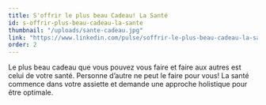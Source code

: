 ```yaml
---
title: S'offrir le plus beau Cadeau! La Santé
id: s-offrir-plus-beau-cadeau-la-sante
thumbnail: "/uploads/sante-cadeau.jpg"
link: "https://www.linkedin.com/pulse/soffrir-le-plus-beau-cadeau-la-sant%C3%A9-nancy-bilodeau-mba/"
order: 2
---
```


Le plus beau cadeau que vous pouvez vous faire et faire aux autres est celui de votre santé. Personne d’autre ne peut le faire pour vous! La santé commence dans votre assiette et demande une approche holistique pour être optimale.

